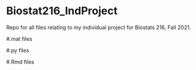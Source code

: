 # Biostat216_IndProject
Repo for all files relating to my individual project for Biostats 216, Fall 2021.

#.mat files

#.py files

#.Rmd files
